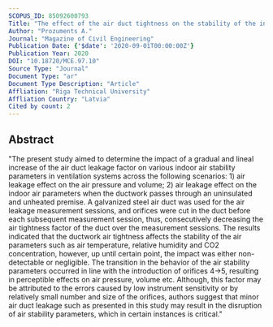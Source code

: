 ```yaml
---
SCOPUS_ID: 85092600793
Title: "The effect of the air duct tightness on the stability of the indoor air parameters"
Author: "Prozuments A."
Journal: "Magazine of Civil Engineering"
Publication Date: {'$date': '2020-09-01T00:00:00Z'}
Publication Year: 2020
DOI: "10.18720/MCE.97.10"
Source Type: "Journal"
Document Type: "ar"
Document Type Description: "Article"
Affliation: "Riga Technical University"
Affliation Country: "Latvia"
Cited by count: 2
---
```


## Abstract
"The present study aimed to determine the impact of a gradual and lineal increase of the air duct leakage factor on various indoor air stability parameters in ventilation systems across the following scenarios: 1) air leakage effect on the air pressure and volume; 2) air leakage effect on the indoor air parameters when the ductwork passes through an uninsulated and unheated premise. A galvanized steel air duct was used for the air leakage measurement sessions, and orifices were cut in the duct before each subsequent measurement session, thus, consecutively decreasing the air tightness factor of the duct over the measurement sessions. The results indicated that the ductwork air tightness affects the stability of the air parameters such as air temperature, relative humidity and CO2 concentration, however, up until certain point, the impact was either non-detectable or negligible. The transition in the behavior of the air stability parameters occurred in line with the introduction of orifices 4→5, resulting in perceptible effects on air pressure, volume etc. Although, this factor may be attributed to the errors caused by low instrument sensitivity or by relatively small number and size of the orifices, authors suggest that minor air duct leakage such as presented in this study may result in the disruption of air stability parameters, which in certain instances is critical."
